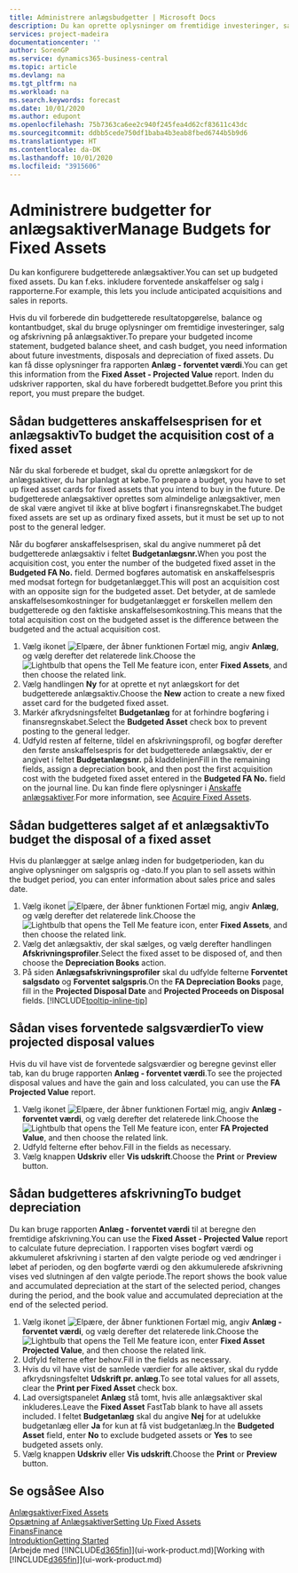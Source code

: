 ```yaml
---
title: Administrere anlægsbudgetter | Microsoft Docs
description: Du kan oprette oplysninger om fremtidige investeringer, salg og afskrivning på anlægsaktiver for at forberede budgetter og prognoser.
services: project-madeira
documentationcenter: ''
author: SorenGP
ms.service: dynamics365-business-central
ms.topic: article
ms.devlang: na
ms.tgt_pltfrm: na
ms.workload: na
ms.search.keywords: forecast
ms.date: 10/01/2020
ms.author: edupont
ms.openlocfilehash: 75b7363ca6ee2c940f245fea4d62cf83611c43dc
ms.sourcegitcommit: ddbb5cede750df1baba4b3eab8fbed6744b5b9d6
ms.translationtype: HT
ms.contentlocale: da-DK
ms.lasthandoff: 10/01/2020
ms.locfileid: "3915606"
---
```

# <a name="manage-budgets-for-fixed-assets"></a><span data-ttu-id="81d8e-103">Administrere budgetter for anlægsaktiver</span><span class="sxs-lookup"><span data-stu-id="81d8e-103">Manage Budgets for Fixed Assets</span></span>
<span data-ttu-id="81d8e-104">Du kan konfigurere budgetterede anlægsaktiver.</span><span class="sxs-lookup"><span data-stu-id="81d8e-104">You can set up budgeted fixed assets.</span></span> <span data-ttu-id="81d8e-105">Du kan f.eks. inkludere forventede anskaffelser og salg i rapporterne.</span><span class="sxs-lookup"><span data-stu-id="81d8e-105">For example, this lets you include anticipated acquisitions and sales in reports.</span></span>  

<span data-ttu-id="81d8e-106">Hvis du vil forberede din budgetterede resultatopgørelse, balance og kontantbudget, skal du bruge oplysninger om fremtidige investeringer, salg og afskrivning på anlægsaktiver.</span><span class="sxs-lookup"><span data-stu-id="81d8e-106">To prepare your budgeted income statement, budgeted balance sheet, and cash budget, you need information about future investments, disposals and depreciation of fixed assets.</span></span> <span data-ttu-id="81d8e-107">Du kan få disse oplysninger fra rapporten **Anlæg - forventet værdi**.</span><span class="sxs-lookup"><span data-stu-id="81d8e-107">You can get this information from the **Fixed Asset - Projected Value** report.</span></span> <span data-ttu-id="81d8e-108">Inden du udskriver rapporten, skal du have forberedt budgettet.</span><span class="sxs-lookup"><span data-stu-id="81d8e-108">Before you print this report, you must prepare the budget.</span></span>  

## <a name="to-budget-the-acquisition-cost-of-a-fixed-asset"></a><span data-ttu-id="81d8e-109">Sådan budgetteres anskaffelsesprisen for et anlægsaktiv</span><span class="sxs-lookup"><span data-stu-id="81d8e-109">To budget the acquisition cost of a fixed asset</span></span>
<span data-ttu-id="81d8e-110">Når du skal forberede et budget, skal du oprette anlægskort for de anlægsaktiver, du har planlagt at købe.</span><span class="sxs-lookup"><span data-stu-id="81d8e-110">To prepare a budget, you have to set up fixed asset cards for fixed assets that you intend to buy in the future.</span></span> <span data-ttu-id="81d8e-111">De budgetterede anlægsaktiver oprettes som almindelige anlægsaktiver, men de skal være angivet til ikke at blive bogført i finansregnskabet.</span><span class="sxs-lookup"><span data-stu-id="81d8e-111">The budget fixed assets are set up as ordinary fixed assets, but it must be set up to not post to the general ledger.</span></span>

<span data-ttu-id="81d8e-112">Når du bogfører anskaffelsesprisen, skal du angive nummeret på det budgetterede anlægsaktiv i feltet **Budgetanlægsnr.**</span><span class="sxs-lookup"><span data-stu-id="81d8e-112">When you post the acquisition cost, you enter the number of the budgeted fixed asset in the **Budgeted FA No.** field.</span></span> <span data-ttu-id="81d8e-113">Dermed bogføres automatisk en anskaffelsespris med modsat fortegn for budgetanlægget.</span><span class="sxs-lookup"><span data-stu-id="81d8e-113">This will post an acquisition cost with an opposite sign for the budgeted asset.</span></span> <span data-ttu-id="81d8e-114">Det betyder, at de samlede anskaffelsesomkostninger for budgetanlægget er forskellen mellem den budgetterede og den faktiske anskaffelsesomkostning.</span><span class="sxs-lookup"><span data-stu-id="81d8e-114">This means that the total acquisition cost on the budgeted asset is the difference between the budgeted and the actual acquisition cost.</span></span>

1. <span data-ttu-id="81d8e-115">Vælg ikonet ![Elpære, der åbner funktionen Fortæl mig](media/ui-search/search_small.png "Fortæl mig, hvad du vil foretage dig"), angiv **Anlæg**, og vælg derefter det relaterede link.</span><span class="sxs-lookup"><span data-stu-id="81d8e-115">Choose the ![Lightbulb that opens the Tell Me feature](media/ui-search/search_small.png "Tell me what you want to do") icon, enter **Fixed Assets**, and then choose the related link.</span></span>
2. <span data-ttu-id="81d8e-116">Vælg handlingen **Ny** for at oprette et nyt anlægskort for det budgetterede anlægsaktiv.</span><span class="sxs-lookup"><span data-stu-id="81d8e-116">Choose the **New** action to create a new fixed asset card for the budgeted fixed asset.</span></span>
3. <span data-ttu-id="81d8e-117">Markér afkrydsningsfeltet **Budgetanlæg** for at forhindre bogføring i finansregnskabet.</span><span class="sxs-lookup"><span data-stu-id="81d8e-117">Select the **Budgeted Asset** check box to prevent posting to the general ledger.</span></span>
4. <span data-ttu-id="81d8e-118">Udfyld resten af felterne, tildel en afskrivningsprofil, og bogfør derefter den første anskaffelsespris for det budgetterede anlægsaktiv, der er angivet i feltet **Budgetanlægsnr.** på kladdelinjen</span><span class="sxs-lookup"><span data-stu-id="81d8e-118">Fill in the remaining fields, assign a depreciation book, and then post the first acquisition cost with the budgeted fixed asset entered in the **Budgeted FA No.** field on the journal line.</span></span> <span data-ttu-id="81d8e-119">Du kan finde flere oplysninger i [Anskaffe anlægsaktiver](fa-how-acquire.md).</span><span class="sxs-lookup"><span data-stu-id="81d8e-119">For more information, see [Acquire Fixed Assets](fa-how-acquire.md).</span></span>

## <a name="to-budget-the-disposal-of-a-fixed-asset"></a><span data-ttu-id="81d8e-120">Sådan budgetteres salget af et anlægsaktiv</span><span class="sxs-lookup"><span data-stu-id="81d8e-120">To budget the disposal of a fixed asset</span></span>
<span data-ttu-id="81d8e-121">Hvis du planlægger at sælge anlæg inden for budgetperioden, kan du angive oplysninger om salgspris og -dato.</span><span class="sxs-lookup"><span data-stu-id="81d8e-121">If you plan to sell assets within the budget period, you can enter information about sales price and sales date.</span></span>

1. <span data-ttu-id="81d8e-122">Vælg ikonet ![Elpære, der åbner funktionen Fortæl mig](media/ui-search/search_small.png "Fortæl mig, hvad du vil foretage dig"), angiv **Anlæg**, og vælg derefter det relaterede link.</span><span class="sxs-lookup"><span data-stu-id="81d8e-122">Choose the ![Lightbulb that opens the Tell Me feature](media/ui-search/search_small.png "Tell me what you want to do") icon, enter **Fixed Assets**, and then choose the related link.</span></span>
2. <span data-ttu-id="81d8e-123">Vælg det anlægsaktiv, der skal sælges, og vælg derefter handlingen **Afskrivningsprofiler**.</span><span class="sxs-lookup"><span data-stu-id="81d8e-123">Select the fixed asset to be disposed of, and then choose the **Depreciation Books** action.</span></span>
3. <span data-ttu-id="81d8e-124">På siden **Anlægsafskrivningsprofiler** skal du udfylde felterne **Forventet salgsdato** og **Forventet salgspris**.</span><span class="sxs-lookup"><span data-stu-id="81d8e-124">On the **FA Depreciation Books** page, fill in the **Projected Disposal Date** and **Projected Proceeds on Disposal** fields.</span></span> [!INCLUDE[tooltip-inline-tip](includes/tooltip-inline-tip_md.md)]

## <a name="to-view-projected-disposal-values"></a><span data-ttu-id="81d8e-125">Sådan vises forventede salgsværdier</span><span class="sxs-lookup"><span data-stu-id="81d8e-125">To view projected disposal values</span></span>
<span data-ttu-id="81d8e-126">Hvis du vil have vist de forventede salgsværdier og beregne gevinst eller tab, kan du bruge rapporten **Anlæg - forventet værdi**.</span><span class="sxs-lookup"><span data-stu-id="81d8e-126">To see the projected disposal values and have the gain and loss calculated, you can use the **FA Projected Value** report.</span></span>

1. <span data-ttu-id="81d8e-127">Vælg ikonet ![Elpære, der åbner funktionen Fortæl mig](media/ui-search/search_small.png "Fortæl mig, hvad du vil foretage dig"), angiv **Anlæg - forventet værdi**, og vælg derefter det relaterede link.</span><span class="sxs-lookup"><span data-stu-id="81d8e-127">Choose the ![Lightbulb that opens the Tell Me feature](media/ui-search/search_small.png "Tell me what you want to do") icon, enter **FA Projected Value**, and then choose the related link.</span></span>
2. <span data-ttu-id="81d8e-128">Udfyld felterne efter behov.</span><span class="sxs-lookup"><span data-stu-id="81d8e-128">Fill in the fields as necessary.</span></span>
3. <span data-ttu-id="81d8e-129">Vælg knappen **Udskriv** eller **Vis udskrift**.</span><span class="sxs-lookup"><span data-stu-id="81d8e-129">Choose the **Print** or **Preview** button.</span></span>

## <a name="to-budget-depreciation"></a><span data-ttu-id="81d8e-130">Sådan budgetteres afskrivning</span><span class="sxs-lookup"><span data-stu-id="81d8e-130">To budget depreciation</span></span>
<span data-ttu-id="81d8e-131">Du kan bruge rapporten **Anlæg - forventet værdi** til at beregne den fremtidige afskrivning.</span><span class="sxs-lookup"><span data-stu-id="81d8e-131">You can use the **Fixed Asset - Projected Value** report to calculate future depreciation.</span></span> <span data-ttu-id="81d8e-132">I rapporten vises bogført værdi og akkumuleret afskrivning i starten af den valgte periode og ved ændringer i løbet af perioden, og den bogførte værdi og den akkumulerede afskrivning vises ved slutningen af den valgte periode.</span><span class="sxs-lookup"><span data-stu-id="81d8e-132">The report shows the book value and accumulated depreciation at the start of the selected period, changes during the period, and the book value and accumulated depreciation at the end of the selected period.</span></span>

1. <span data-ttu-id="81d8e-133">Vælg ikonet ![Elpære, der åbner funktionen Fortæl mig](media/ui-search/search_small.png "Fortæl mig, hvad du vil foretage dig"), angiv **Anlæg - forventet værdi**, og vælg derefter det relaterede link.</span><span class="sxs-lookup"><span data-stu-id="81d8e-133">Choose the ![Lightbulb that opens the Tell Me feature](media/ui-search/search_small.png "Tell me what you want to do") icon, enter **Fixed Asset Projected Value**, and then choose the related link.</span></span>
2. <span data-ttu-id="81d8e-134">Udfyld felterne efter behov.</span><span class="sxs-lookup"><span data-stu-id="81d8e-134">Fill in the fields as necessary.</span></span>
3. <span data-ttu-id="81d8e-135">Hvis du vil have vist de samlede værdier for alle aktiver, skal du rydde afkrydsningsfeltet **Udskrift pr. anlæg**.</span><span class="sxs-lookup"><span data-stu-id="81d8e-135">To see total values for all assets, clear the **Print per Fixed Asset** check box.</span></span>
4. <span data-ttu-id="81d8e-136">Lad oversigtspanelet **Anlæg** stå tomt, hvis alle anlægsaktiver skal inkluderes.</span><span class="sxs-lookup"><span data-stu-id="81d8e-136">Leave the **Fixed Asset** FastTab blank to have all assets included.</span></span> <span data-ttu-id="81d8e-137">I feltet **Budgetanlæg** skal du angive **Nej** for at udelukke budgetanlæg eller **Ja** for kun at få vist budgetanlæg.</span><span class="sxs-lookup"><span data-stu-id="81d8e-137">In the **Budgeted Asset** field, enter **No** to exclude budgeted assets or **Yes** to see budgeted assets only.</span></span>
5. <span data-ttu-id="81d8e-138">Vælg knappen **Udskriv** eller **Vis udskrift**.</span><span class="sxs-lookup"><span data-stu-id="81d8e-138">Choose the **Print** or **Preview** button.</span></span>

## <a name="see-also"></a><span data-ttu-id="81d8e-139">Se også</span><span class="sxs-lookup"><span data-stu-id="81d8e-139">See Also</span></span>
[<span data-ttu-id="81d8e-140">Anlægsaktiver</span><span class="sxs-lookup"><span data-stu-id="81d8e-140">Fixed Assets</span></span>](fa-manage.md)  
[<span data-ttu-id="81d8e-141">Opsætning af Anlægsaktiver</span><span class="sxs-lookup"><span data-stu-id="81d8e-141">Setting Up Fixed Assets</span></span>](fa-setup.md)  
[<span data-ttu-id="81d8e-142">Finans</span><span class="sxs-lookup"><span data-stu-id="81d8e-142">Finance</span></span>](finance.md)  
[<span data-ttu-id="81d8e-143">Introduktion</span><span class="sxs-lookup"><span data-stu-id="81d8e-143">Getting Started</span></span>](product-get-started.md)  
<span data-ttu-id="81d8e-144">[Arbejde med [!INCLUDE[d365fin](includes/d365fin_md.md)]](ui-work-product.md)</span><span class="sxs-lookup"><span data-stu-id="81d8e-144">[Working with [!INCLUDE[d365fin](includes/d365fin_md.md)]](ui-work-product.md)</span></span>
